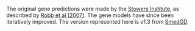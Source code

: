[//]: # (Created by ./bin/manage_files.pl from ./species/Schmidtea_mediterranea/PRJNA12585/Schmidtea_mediterranea_PRJNA12585.annotation.html on Thu Jun 11 13:45:45 2020)
The original gene predictions were made by the [Stowers Institute](http://www.stowers.org/), as described by [Robb et al (2007)](http://europepmc.org/abstract/MED/17881371). The gene models have since been iteratively improved. The version represented here is v1.3 from [SmedGD](http://smedgd.stowers.org/index.html).

